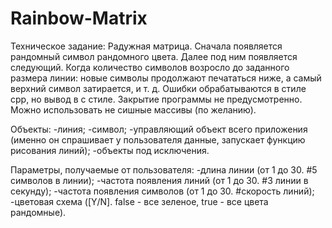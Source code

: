 # Rainbow-Matrix
Техническое задание:
Радужная матрица. 
Сначала появляется рандомный символ рандомного цвета. Далее под ним появляется следующий. Когда количество символов возросло до заданного размера линии: новые символы продолжают печататься ниже, а самый верхний символ затирается, и т. д.
Ошибки обрабатываются в стиле cpp, но вывод в c стиле.
Закрытие программы не предусмотренно.
Можно использовать не сишные массивы (по желанию).

Объекты:
	-линия;
	-символ;
	-управляющий объект всего приложения (именно он спрашивает у пользователя данные, запускает функцию рисования линий);
	-объекты под исключения.

Параметры, получаемые от пользователя:
	-длина линии (от 1 до 30. #5 символов в линии);
	-частота появления линий (от 1 до 30. #3 линии в секунду);
	-частота появления символов (от 1 до 30. #скорость линий);
  -цветовая схема ([Y/N]. false - все зеленое, true - все цвета рандомные).
